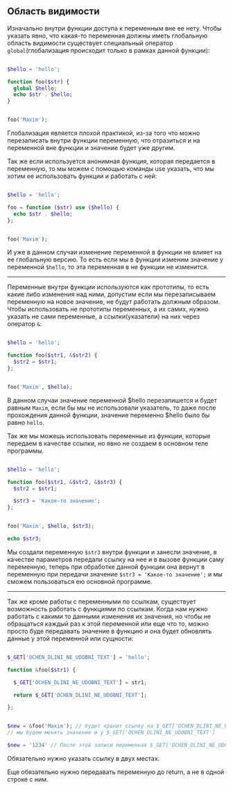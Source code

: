 ## Область видимости

Изначально внутри функции доступа к переменным вне ее нету. Чтобы указать явно, что какая-то переменная должны иметь глобальную область видимости существует специальный оператор `global`(глобализация происходит только в рамках данной функции):

```php

$hello = 'hello';

function foo($str) {
  global $hello;
  echo $str . $hello;
}


foo('Maxim');

```

Глобализация является плохой практикой, из-за того что можно перезаписать внутри функции переменную, что отразиться и на переменной вне функции и значение будет уже другим.

Так же если используется анонимная функция, которая передается в переменную, то мы можем с помощью команды use указать, что мы хотим ее использовать функции и работать с ней:

```php

$hello = 'hello';

foo = function ($str) use ($hello) {
  echo $str . $hello;
};


foo('Maxim');

```

И уже в данном случаи изменение переменной в функции не влияет на ее глобальную версию. То есть если мы в функции изменим значение у переменной `$hello`, то эта переменная в не функции не изменится.

---

Переменные внутри функции используются как прототипы, то есть какие либо изменения над ними, допустим если мы перезаписываем переменную на новое значение, не будут работать должным образом. Чтобы использовать не прототипы переменных, а их самих, нужно указать не сами переменные, а ссылки(указатели) на них через оператор `&`:

```php

$hello = 'hello';

function foo($str1, &$str2) {
  $str2 = $str1;
};


foo('Maxim', $hello);

```

В данном случаи значение переменной $hello перезапишется и будет равным `Maxim`, если бы мы не использовали указатель, то даже после прохождения данной функции, значение переменно $hello было бы равно `hello`.

Так же мы можешь использовать переменные из функции, которые передаем в качестве ссылки, но явно не создаем в основном теле программы.

```php

$hello = 'hello';

function foo($str1, &$str2, &$str3) {
  $str2 = $str1;

  $str3 = 'Какое-то значение';
};


foo('Maxim', $hello, $str3);

echo $str3;

```

Мы создали переменную `$str3` внутри функции и занесли значение, в качестве параметров передали ссылку на нее и в вызове функции саму переменную, теперь при обработке данной функции она вернут в переменную при передачи значение `$str3 = 'Какое-то значение';` и мы сможем пользоваться ею основной программе.

---

Так же кроме работы с переменными по ссылкам, существует возможность работать с функциями по ссылкам. Когда нам нужно работать с какими то данными изменения их значения, но чтобы не обращаться каждый раз к этой переменной или еще что то, можно просто буде передавать значение в функцию и она будет обновлять данные у этой переменной или сущности:

```php

$_GET['OCHEN_DLINI_NE_UDOBNI_TEXT'] = 'hello';

function &foo($str1) {

  $_GET['OCHEN_DLINI_NE_UDOBNI_TEXT'] = str1;

  return $_GET['OCHEN_DLINI_NE_UDOBNI_TEXT'];

};


$new = &foo('Maxim'); // будет хранит ссылку на $_GET['OCHEN_DLINI_NE_UDOBNI_TEXT'] и каждый раз изменяя данную переменную
// мы будем менять значение и у $_GET['OCHEN_DLINI_NE_UDOBNI_TEXT']

$new = '1234' // После этой записи переменная $_GET['OCHEN_DLINI_NE_UDOBNI_TEXT'] будет хранить уже не hello, а 1234

```

Обязательно нужно указать ссылку в двух местах.

Еще обязательно нужно передавать переменную до return, а не в одной строке с ним.
